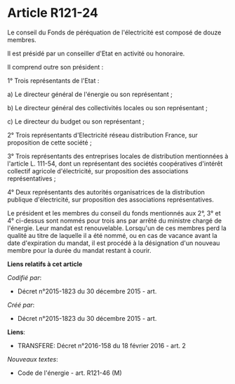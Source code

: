 # Article R121-24

Le conseil du Fonds de péréquation de l'électricité est composé de douze membres.

Il est présidé par un conseiller d'Etat en activité ou honoraire.

Il comprend outre son président :

1° Trois représentants de l'Etat :

a) Le directeur général de l'énergie ou son représentant ;

b) Le directeur général des collectivités locales ou son représentant ;

c) Le directeur du budget ou son représentant ;

2° Trois représentants d'Electricité réseau distribution France, sur proposition de cette société ;

3° Trois représentants des entreprises locales de distribution mentionnées à l'article L. 111-54, dont un représentant des
sociétés coopératives d'intérêt collectif agricole d'électricité, sur proposition des associations représentatives ;

4° Deux représentants des autorités organisatrices de la distribution publique d'électricité, sur proposition des
associations représentatives.

Le président et les membres du conseil du fonds mentionnés aux 2°, 3° et 4° ci-dessus sont nommés pour trois ans par arrêté
du ministre chargé de l'énergie. Leur mandat est renouvelable. Lorsqu'un de ces membres perd la qualité au titre de laquelle
il a été nommé, ou en cas de vacance avant la date d'expiration du mandat, il est procédé à la désignation d'un nouveau
membre pour la durée du mandat restant à courir.

**Liens relatifs à cet article**

_Codifié par_:

  - Décret n°2015-1823 du 30 décembre 2015 - art.

_Créé par_:

  - Décret n°2015-1823 du 30 décembre 2015 - art.

**Liens**:

  - TRANSFERE: Décret n°2016-158 du 18 février 2016 - art. 2

_Nouveaux textes_:

  - Code de l'énergie - art. R121-46 (M)
